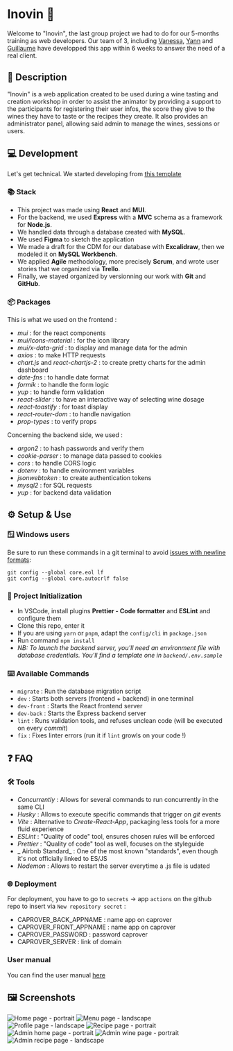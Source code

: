 # Inovin 🍷

Welcome to "Inovin", the last group project we had to do for our 5-months training as web developers. Our team of 3, including [Vanessa](https://github.com/VanessaGrd), [Yann](https://github.com/LocoBajo) and [Guillaume](https://github.com/Wraethh) have developped this app within 6 weeks to answer the need of a real client.

## 📝 Description

"Inovin" is a web application created to be used during a wine tasting and creation workshop in order to assist the animator by providing a support to the participants for registering their user infos, the score they give to the wines they have to taste or the recipes they create.
It also provides an administrator panel, allowing said admin to manage the wines, sessions or users.

## 💻 Development

Let's get technical.
We started developing from [this template](https://github.com/WildCodeSchool/js-template-fullstack)

### 📚 Stack

- This project was made using **React** and **MUI**.
- For the backend, we used **Express** with a **MVC** schema as a framework for **Node.js**.
- We handled data through a database created with **MySQL**.
- We used **Figma** to sketch the application
- We made a draft for the CDM for our database with **Excalidraw**, then we modeled it on **MySQL Workbench**.
- We applied **Agile** methodology, more precisely **Scrum**, and wrote user stories that we organized via **Trello**.
- Finally, we stayed organized by versionning our work with **Git** and **GitHub**.

### 📦 Packages

This is what we used on the frontend :

- _mui_ : for the react components
- _mui/icons-material_ : for the icon library
- _mui/x-data-grid_ : to display and manage data for the admin
- _axios_ : to make HTTP requests
- _chart.js_ and _react-chartjs-2_ : to create pretty charts for the admin dashboard
- _date-fns_ : to handle date format
- _formik_ : to handle the form logic
- _yup_ : to handle form validation
- _react-slider_ : to have an interactive way of selecting wine dosage
- _react-toastify_ : for toast display
- _react-router-dom_ : to handle navigation
- _prop-types_ : to verify props

Concerning the backend side, we used :

- _argon2_ : to hash passwords and verify them
- _cookie-parser_ : to manage data passed to cookies
- _cors_ : to handle CORS logic
- _dotenv_ : to handle environment variables
- _jsonwebtoken_ : to create authentication tokens
- _mysql2_ : for SQL requests
- _yup_ : for backend data validation

## ⚙️ Setup & Use

### 🪟 Windows users

Be sure to run these commands in a git terminal to avoid [issues with newline formats](https://en.wikipedia.org/wiki/Newline#Issues_with_different_newline_formats):

```
git config --global core.eol lf
git config --global core.autocrlf false
```

### 🚀 Project Initialization

- In VSCode, install plugins **Prettier - Code formatter** and **ESLint** and configure them
- Clone this repo, enter it
- If you are using `yarn` or `pnpm`, adapt the `config/cli` in `package.json`
- Run command `npm install`
- _NB: To launch the backend server, you'll need an environment file with database credentials. You'll find a template one in `backend/.env.sample`_

### ⌨️ Available Commands

- `migrate` : Run the database migration script
- `dev` : Starts both servers (frontend + backend) in one terminal
- `dev-front` : Starts the React frontend server
- `dev-back` : Starts the Express backend server
- `lint` : Runs validation tools, and refuses unclean code (will be executed on every _commit_)
- `fix` : Fixes linter errors (run it if `lint` growls on your code !)

## ❓ FAQ

### 🛠️ Tools

- _Concurrently_ : Allows for several commands to run concurrently in the same CLI
- _Husky_ : Allows to execute specific commands that trigger on _git_ events
- _Vite_ : Alternative to _Create-React-App_, packaging less tools for a more fluid experience
- _ESLint_ : "Quality of code" tool, ensures chosen rules will be enforced
- _Prettier_ : "Quality of code" tool as well, focuses on the styleguide
- _ Airbnb Standard_ : One of the most known "standards", even though it's not officially linked to ES/JS
- _Nodemon_ : Allows to restart the server everytime a .js file is udated

### 🌐 Deployment

For deployment, you have to go to `secrets` → app `actions` on the github repo to insert via `New repository secret` :

- CAPROVER_BACK_APPNAME : name app on caprover
- CAPROVER_FRONT_APPNAME : name app on caprover
- CAPROVER_PASSWORD : password caprover
- CAPROVER_SERVER : link of domain

### User manual
You can find the user manual [here](https://docs.google.com/document/d/1DCd8XOz6ZJCDXSdnaJvaYA7iLfw7h0cQIXp6JCM-DmE/edit?usp=sharing)

## 🖼️ Screenshots

![Home page - portrait](/frontend/src/assets/screenshots/inovin4.png)
![Menu page - landscape](/frontend/src/assets/screenshots/inovin5.png)
![Profile page - landscape](/frontend/src/assets/screenshots/inovin6.png)
![Recipe page - portrait](/frontend/src/assets/screenshots/inovin7.png)
![Admin home page - portrait](/frontend/src/assets/screenshots/inovin1.png)
![Admin wine page - portrait](/frontend/src/assets/screenshots/inovin2.png)
![Admin recipe page - landscape](/frontend/src/assets/screenshots/inovin3.png)
